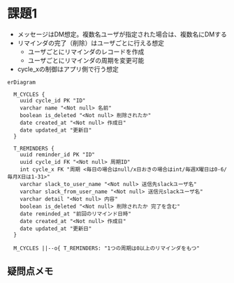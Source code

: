 # 課題1

- メッセージはDM想定。複数名ユーザが指定された場合は、複数名にDMする
- リマインダの完了（削除）はユーザごとに行える想定
  - ユーザごとにリマインダのレコードを作成
  - ユーザごとにリマインダの周期を変更可能
- cycle_xの制御はアプリ側で行う想定

```mermaid
erDiagram

  M_CYCLES {
    uuid cycle_id PK "ID"
    varchar name "<Not null> 名前"
    boolean is_deleted "<Not null> 削除されたか"
    date created_at "<Not null> 作成日"
    date updated_at "更新日"
  }

  T_REMINDERS {
    uuid reminder_id PK "ID"
    uuid cycle_id FK "<Not null> 周期ID"
    int cycle_x FK "周期 <毎日の場合はnull/x日おきの場合はint/毎週X曜日は0-6/毎月X日は1-31>"
    varchar slack_to_user_name "<Not null> 送信先slackユーザ名"
    varchar slack_from_user_name "<Not null> 送信元slackユーザ名"
    varchar detail "<Not null> 内容"
    boolean is_deleted "<Not null> 削除されたか 完了を含む"
    date reminded_at "前回のリマインド日時"
    date created_at "<Not null> 作成日"
    date updated_at "更新日"
  }

  M_CYCLES ||--o{ T_REMINDERS: "1つの周期は0以上のリマインダをもつ"
```

## 疑問点メモ
